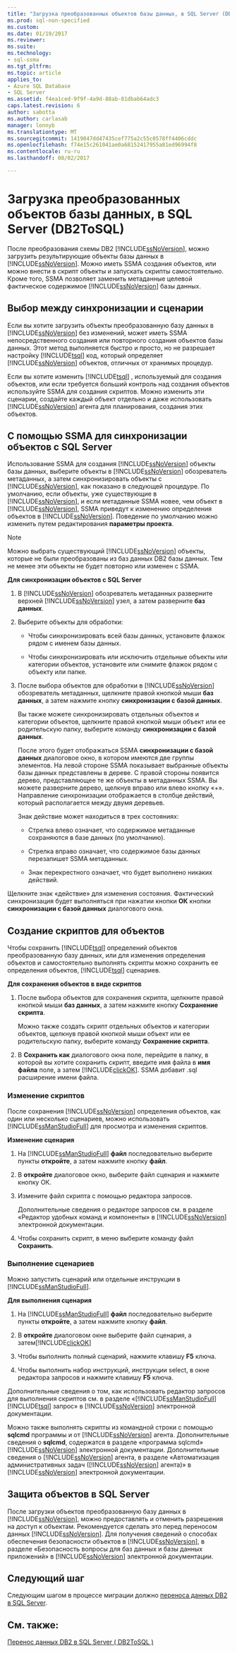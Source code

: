 ```yaml
---
title: "Загрузка преобразованных объектов базы данных, в SQL Server (DB2ToSQL) | Документы Microsoft"
ms.prod: sql-non-specified
ms.custom: 
ms.date: 01/19/2017
ms.reviewer: 
ms.suite: 
ms.technology:
- sql-ssma
ms.tgt_pltfrm: 
ms.topic: article
applies_to:
- Azure SQL Database
- SQL Server
ms.assetid: f4ea1ced-9f9f-4a9d-88ab-81dbab64adc3
caps.latest.revision: 6
author: sabotta
ms.author: carlasab
manager: lonnyb
ms.translationtype: MT
ms.sourcegitcommit: 1419847dd47435cef775a2c55c0578ff4406cddc
ms.openlocfilehash: f74e15c261041ae0a68152417955a81ed96994f8
ms.contentlocale: ru-ru
ms.lasthandoff: 08/02/2017

---
```

# <a name="loading-converted-database-objects-into-sql-server-db2tosql"></a>Загрузка преобразованных объектов базы данных, в SQL Server (DB2ToSQL)
После преобразования схемы DB2 [!INCLUDE[ssNoVersion](../../includes/ssnoversion_md.md)], можно загрузить результирующие объекты базы данных в [!INCLUDE[ssNoVersion](../../includes/ssnoversion_md.md)]. Можно иметь SSMA создания объектов, или можно внести в скрипт объекты и запускать скрипты самостоятельно. Кроме того, SSMA позволяет заменить метаданные целевой фактическое содержимое [!INCLUDE[ssNoVersion](../../includes/ssnoversion_md.md)] базы данных.  
  
## <a name="choosing-between-synchronization-and-scripts"></a>Выбор между синхронизации и сценарии  
Если вы хотите загрузить объекты преобразованную базу данных в [!INCLUDE[ssNoVersion](../../includes/ssnoversion_md.md)] без изменений, может иметь SSMA непосредственного создания или повторного создания объектов базы данных. Этот метод выполняется быстро и просто, но не разрешает настройку [!INCLUDE[tsql](../../includes/tsql_md.md)] код, который определяет [!INCLUDE[ssNoVersion](../../includes/ssnoversion_md.md)] объектов, отличных от хранимых процедур.  
  
Если вы хотите изменить [!INCLUDE[tsql](../../includes/tsql_md.md)] , используемый для создания объектов, или если требуется больший контроль над создания объектов используйте SSMA для создания скриптов. Можно изменить эти сценарии, создайте каждый объект отдельно и даже использовать [!INCLUDE[ssNoVersion](../../includes/ssnoversion_md.md)] агента для планирования, создания этих объектов.  
  
## <a name="using-ssma-to-synchronize-objects-with-sql-server"></a>С помощью SSMA для синхронизации объектов с SQL Server  
Использование SSMA для создания [!INCLUDE[ssNoVersion](../../includes/ssnoversion_md.md)] объекты базы данных, выберите объекты в [!INCLUDE[ssNoVersion](../../includes/ssnoversion_md.md)] обозреватель метаданных, а затем синхронизировать объекты с [!INCLUDE[ssNoVersion](../../includes/ssnoversion_md.md)], как показано в следующей процедуре. По умолчанию, если объекты, уже существующие в [!INCLUDE[ssNoVersion](../../includes/ssnoversion_md.md)], и если метаданные SSMA новее, чем объект в [!INCLUDE[ssNoVersion](../../includes/ssnoversion_md.md)], SSMA приведут к изменению определения объектов в [!INCLUDE[ssNoVersion](../../includes/ssnoversion_md.md)]. Поведение по умолчанию можно изменить путем редактирования **параметры проекта**.  
  
> [!NOTE]  
> Можно выбрать существующий [!INCLUDE[ssNoVersion](../../includes/ssnoversion_md.md)] объекты, которые не были преобразованы из баз данных DB2 базы данных. Тем не менее эти объекты не будет повторно или изменен с SSMA.  
  
**Для синхронизации объектов с SQL Server**  
  
1.  В [!INCLUDE[ssNoVersion](../../includes/ssnoversion_md.md)] обозреватель метаданных разверните верхней [!INCLUDE[ssNoVersion](../../includes/ssnoversion_md.md)] узел, а затем разверните **баз данных**.  
  
2.  Выберите объекты для обработки:  
  
    -   Чтобы синхронизировать всей базы данных, установите флажок рядом с именем базы данных.  
  
    -   Чтобы синхронизировать или исключить отдельные объекты или категории объектов, установите или снимите флажок рядом с объекту или папке.  
  
3.  После выбора объектов для обработки в [!INCLUDE[ssNoVersion](../../includes/ssnoversion_md.md)] обозреватель метаданных, щелкните правой кнопкой мыши **баз данных**, а затем нажмите кнопку **синхронизации с базой данных**.  
  
    Вы также можете синхронизировать отдельных объектов и категории объектов, щелкните правой кнопкой мыши объект или ее родительскую папку, выберите команду **синхронизации с базой данных**.  
  
    После этого будет отображаться SSMA **синхронизации с базой данных** диалоговое окно, в котором имеются две группы элементов. На левой стороне SSMA показывает выбранные объекты базы данных представлены в дереве. С правой стороны появится дерево, представляющее те же объекты в метаданных SSMA. Вы можете разверните дерево, щелкнув вправо или влево кнопку «+». Направление синхронизации отображается в столбце действий, который располагается между двумя деревьев.  
  
    Знак действие может находиться в трех состояниях:  
  
    -   Стрелка влево означает, что содержимое метаданные сохраняются в базе данных (по умолчанию).  
  
    -   Стрелка вправо означает, что содержимое базы данных перезапишет SSMA метаданных.  
  
    -   Знак перекрестного означает, что будет выполнено никаких действий.  
  
Щелкните знак «действие» для изменения состояния. Фактический синхронизация будет выполняться при нажатии кнопки **ОК** кнопки **синхронизации с базой данных** диалогового окна.  
  
## <a name="scripting-objects"></a>Создание скриптов для объектов  
Чтобы сохранить [!INCLUDE[tsql](../../includes/tsql_md.md)] определений объектов преобразованную базу данных, или для изменения определения объектов и самостоятельно выполнять скрипты можно сохранить ее определения объектов, [!INCLUDE[tsql](../../includes/tsql_md.md)] сценариев.  
  
**Для сохранения объектов в виде скриптов**  
  
1.  После выбора объектов для сохранения скрипта, щелкните правой кнопкой мыши **баз данных**, а затем нажмите кнопку **Сохранение скрипта**.  
  
    Можно также создать скрипт отдельных объектов и категории объектов, щелкнув правой кнопкой мыши объект или ее родительскую папку, выберите команду **Сохранение скрипта**.  
  
2.  В **Сохранить как** диалогового окна поле, перейдите в папку, в которой вы хотите сохранить скрипт, введите имя файла в **имя файла** поле, а затем [!INCLUDE[clickOK](../../includes/clickok_md.md)]. SSMA добавит .sql расширение имени файла.  
  
### <a name="modifying-scripts"></a>Изменение скриптов  
После сохранения [!INCLUDE[ssNoVersion](../../includes/ssnoversion_md.md)] определения объектов, как один или несколько сценариев, можно использовать [!INCLUDE[ssManStudioFull](../../includes/ssmanstudiofull_md.md)] для просмотра и изменения скриптов.  
  
**Изменение сценария**  
  
1.  На [!INCLUDE[ssManStudioFull](../../includes/ssmanstudiofull_md.md)] **файл** последовательно выберите пункты **откройте**, а затем нажмите кнопку **файл**.  
  
2.  В **откройте** диалоговое окно, выберите файл сценария и нажмите кнопку ОК.
  
3.  Измените файл скрипта с помощью редактора запросов.  
  
    Дополнительные сведения о редакторе запросов см. в разделе «Редактор удобных команд и компоненты» в [!INCLUDE[ssNoVersion](../../includes/ssnoversion_md.md)] электронной документации.  
  
4.  Чтобы сохранить скрипт, в меню выберите команду файл **Сохранить**.  
  
### <a name="running-scripts"></a>Выполнение сценариев  
Можно запустить сценарий или отдельные инструкции в [!INCLUDE[ssManStudioFull](../../includes/ssmanstudiofull_md.md)].  
  
**Для выполнения сценария**  
  
1.  На [!INCLUDE[ssManStudioFull](../../includes/ssmanstudiofull_md.md)] **файл** последовательно выберите пункты **откройте**, а затем нажмите кнопку **файл**.  
  
2.  В **откройте** диалоговом окне выберите файл сценария, а затем[!INCLUDE[clickOK](../../includes/clickok_md.md)]  
  
3.  Чтобы выполнить полный сценарий, нажмите клавишу **F5** ключа.  
  
4.  Чтобы выполнить набор инструкций, инструкции select, в окне редактора запросов и нажмите клавишу **F5** ключа.  
  
Дополнительные сведения о том, как использовать редактор запросов для выполнения скриптов см. в разделе «[!INCLUDE[ssManStudioFull](../../includes/ssmanstudiofull_md.md)] [!INCLUDE[tsql](../../includes/tsql_md.md)] запрос» в [!INCLUDE[ssNoVersion](../../includes/ssnoversion_md.md)] электронной документации.  
  
Можно также выполнять скрипты из командной строки с помощью **sqlcmd** программы и от [!INCLUDE[ssNoVersion](../../includes/ssnoversion_md.md)] агента. Дополнительные сведения о **sqlcmd**, содержатся в разделе «программа sqlcmd» [!INCLUDE[ssNoVersion](../../includes/ssnoversion_md.md)] электронной документации. Дополнительные сведения о [!INCLUDE[ssNoVersion](../../includes/ssnoversion_md.md)] агента, в разделе «Автоматизация административных задач ([!INCLUDE[ssNoVersion](../../includes/ssnoversion_md.md)] агента)» в [!INCLUDE[ssNoVersion](../../includes/ssnoversion_md.md)] электронной документации.  
  
## <a name="securing-objects-in-sql-server"></a>Защита объектов в SQL Server  
После загрузки объектов преобразованную базу данных в [!INCLUDE[ssNoVersion](../../includes/ssnoversion_md.md)], можно предоставлять и отменить разрешения на доступ к объектам. Рекомендуется сделать это перед переносом данных [!INCLUDE[ssNoVersion](../../includes/ssnoversion_md.md)]. Для получения сведений о способах обеспечения безопасности объектов в [!INCLUDE[ssNoVersion](../../includes/ssnoversion_md.md)], в разделе «Безопасность вопросы для баз данных и базы данных приложений» в [!INCLUDE[ssNoVersion](../../includes/ssnoversion_md.md)] электронной документации.  
  
## <a name="next-step"></a>Следующий шаг  
Следующим шагом в процессе миграции должно [переноса данных DB2 в SQL Server](http://msdn.microsoft.com/en-us/86cbd39f-6dac-409a-9ce1-7dd54403f84b).  
  
## <a name="see-also"></a>См. также:  
[Перенос данных DB2 в SQL Server &#40; DB2ToSQL &#41;](../../ssma/db2/migrating-db2-data-into-sql-server-db2tosql.md)  
  

